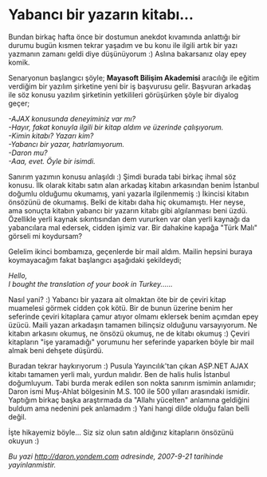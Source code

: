 # Yabancı bir yazarın kitabı...
Bundan birkaç hafta önce bir dostumun anekdot kıvamında anlattığı bir
durumu bugün kısmen tekrar yaşadım ve bu konu ile ilgili artık bir yazı
yazmanın zamanı geldi diye düşünüyorum :) Aslına bakarsanız olay epey
komik.

Senaryonun başlangıcı şöyle; **Mayasoft Bilişim Akademisi** aracılığı
ile eğitim verdiğim bir yazılım şirketine yeni bir iş başvurusu gelir.
Başvuran arkadaş ile söz konusu yazılım şirketinin yetkilileri
görüşürken şöyle bir diyalog geçer;

*-AJAX konusunda deneyiminiz var mı?\
 -Hayır, fakat konuyla ilgili bir kitap aldım ve üzerinde çalışıyorum.\
 -Kimin kitabı? Yazarı kim?\
 -Yabancı bir yazar, hatırlamıyorum.\
 -Daron mu?\
 -Aaa, evet. Öyle bir isimdi.*

Sanırım yazımın konusu anlaşıldı :) Şimdi burada tabi birkaç ihmal söz
konusu. İlk olarak kitabı satın alan arkadaş kitabın arkasından benim
İstanbul doğumlu olduğumu okumamış, yani yazarla ilgilenmemiş :)
İkincisi kitabın önsözünü de okumamış. Belki de kitabı daha hiç
okumamıştı. Her neyse, ama sonuçta kitabın yabancı bir yazarın kitabı
gibi algılanması beni üzdü. Özellikle yerli kaynak sıkıntısından dem
vururken var olan yerli kaynağı da yabancılara mal edersek, cidden
işimiz var. Bir dahakine kapağa "Türk Malı" görseli mi koydursam?

Gelelim ikinci bombamıza, geçenlerde bir mail aldım. Mailin hepsini
buraya koymayacağım fakat başlangıcı aşağıdaki şekildeydi;

*Hello,\
 I bought the translation of your book in Turkey......*

Nasıl yani? :) Yabancı bir yazara ait olmaktan öte bir de çeviri kitap
muamelesi görmek cidden çok kötü. Bir de bunun üzerine benim her
seferinde çeviri kitaplara çamur atıyor olmamı eklersek benim açımdan
epey üzücü. Maili yazan arkadaşın tamamen bilinçsiz olduğunu
varsayıyorum. Ne kitabın arkasını okumuş, ne önsözü okumuş, ne de kitabı
okumuş :) Çeviri kitapların "işe yaramadığı" yorumunu her seferinde
yaparken böyle bir mail almak beni dehşete düşürdü.

Buradan tekrar haykırıyorum :) Pusula Yayıncılık'tan çıkan ASP.NET AJAX
kitabı tamamen yerli malı, yurdun malıdır. Ben de halis hulis İstanbul
doğumluyum. Tabi burda merak edilen son nokta sanırım ismimin anlamıdır;
Daron ismi Muş-Ahlat bölgesinin M.S. 100 ile 500 yılları arasındaki
ismidir. Yaptığım birkaç başka araştırmada da "Allahı yücelten" anlamına
geldiğini buldum ama nedenini pek anlamadım :) Yani hangi dilde olduğu
falan belli değil.

İşte hikayemiz böyle... Siz siz olun satın aldığınız kitapların önsözünü
okuyun :)



*Bu yazi http://daron.yondem.com adresinde, 2007-9-21 tarihinde yayinlanmistir.*
